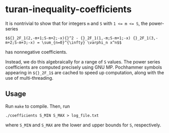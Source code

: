 turan-inequality-coefficients
=============================

It is nontrivial to show that for integers ``m`` and ``S`` with ``1 <= m <= S``, the power-series

```
$${}_2F_1(2,-m+1;S-m+2;-x){}^2 - {}_2F_1(1,-m;S-m+1;-x) {}_2F_1(3,-m+2;S-m+3;-x) = \sum_{n=0}^{\infty} \varphi_n x^n$$
```

has nonnegative coefficients.

Instead, we do this algebraically for a range of ``S`` values.
The power series coefficients are computed precisely using GNU MP.
Pochhammer symbols appearing in ``${}_2F_1$`` are cached to speed up computation, along with the use of multi-threading.

Usage
-----

Run ``make`` to compile. Then, run

``./coefficients S_MIN S_MAX > log_file.txt``

where ``S_MIN`` and ``S_MAX`` are the lower and upper bounds for ``S``, respectively.
